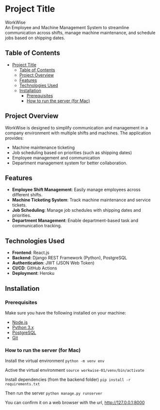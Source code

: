 # Project Title

WorkWise  
An Employee and Machine Management System to streamline communication across shifts, manage machine maintenance, and schedule jobs based on shipping dates.

## Table of Contents
- [Project Title](#project-title)
  - [Table of Contents](#table-of-contents)
  - [Project Overview](#project-overview)
  - [Features](#features)
  - [Technologies Used](#technologies-used)
  - [Installation](#installation)
    - [Prerequisites](#prerequisites)
    - [How to run the server (for Mac)](#how-to-run-the-server-for-mac)

## Project Overview

WorkWise is designed to simplify communication and management in a company environment with multiple shifts and machines. The application provides:
- Machine maintenance ticketing
- Job scheduling based on priorities (such as shipping dates)
- Employee management and communication
- Department management system for better collaboration.

## Features
- **Employee Shift Management**: Easily manage employees across different shifts.
- **Machine Ticketing System**: Track machine maintenance and service tickets.
- **Job Scheduling**: Manage job schedules with shipping dates and priorities.
- **Department Management**: Enable department-based task and communication tracking.

## Technologies Used
- **Frontend**: React.js
- **Backend**: Django REST Framework (Python), PostgreSQL
- **Authentication**: JWT (JSON Web Token)
- **CI/CD**: GitHub Actions
- **Deployment**: Heroku

## Installation

### Prerequisites
Make sure you have the following installed on your machine:
- [Node.js](https://nodejs.org/)
- [Python 3.x](https://www.python.org/downloads/)
- [PostgreSQL](https://www.postgresql.org/download/)
- [Git](https://git-scm.com/)


### How to run the server (for Mac)
Install the virtual environment
`python -m venv env`

Active the virtual environment
`source workwise-01/venv/bin/activate`

Install dependencies (from the backend folder)
`pip install -r requirements.txt`

Then run the server
`python manage.py runserver`

You can confirm it on a web browser with the url, 
http://127.0.0.1:8000
